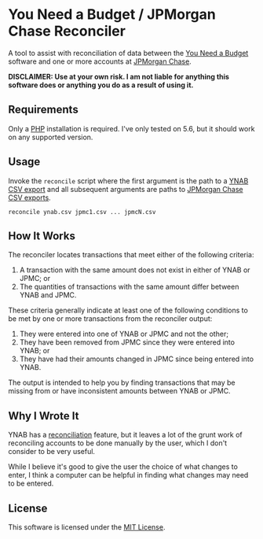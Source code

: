 # You Need a Budget / JPMorgan Chase Reconciler

A tool to assist with reconciliation of data between the [You Need a Budget](http://www.youneedabudget.com) software and one or more accounts at [JPMorgan Chase](https://www.chase.com).

**DISCLAIMER: Use at your own risk. I am not liable for anything this software does or anything you do as a result of using it.**

## Requirements

Only a [PHP](http://php.net) installation is required. I've only tested on 5.6, but it should work on any supported version.

## Usage

Invoke the `reconcile` script where the first argument is the path to a [YNAB CSV export](http://classic.youneedabudget.com/support/article/opening-a-csv-export-in-excel) and all subsequent arguments are paths to [JPMorgan Chase CSV exports](http://help.bookkeeping.godaddy.com/entries/22242916-Download-a-CSV-from-Chase-Bank).

```
reconcile ynab.csv jpmc1.csv ... jpmcN.csv
```

## How It Works

The reconciler locates transactions that meet either of the following criteria:

1. A transaction with the same amount does not exist in either of YNAB or JPMC; or
2. The quantities of transactions with the same amount differ between YNAB and JPMC.

These criteria generally indicate at least one of the following conditions to be met by one or more transactions from the reconciler output:

1. They were entered into one of YNAB or JPMC and not the other;
2. They have been removed from JPMC since they were entered into YNAB; or
3. They have had their amounts changed in JPMC since being entered into YNAB.

The output is intended to help you by finding transactions that may be missing from or have inconsistent amounts between YNAB or JPMC.

## Why I Wrote It

YNAB has a [reconciliation](http://classic.youneedabudget.com/support/article/how-to-reconcile) feature, but it leaves a lot of the grunt work of reconciling accounts to be done manually by the user, which I don't consider to be very useful.

While I believe it's good to give the user the choice of what changes to enter, I think a computer can be helpful in finding what changes may need to be entered.

## License

This software is licensed under the [MIT License](https://opensource.org/licenses/MIT).
